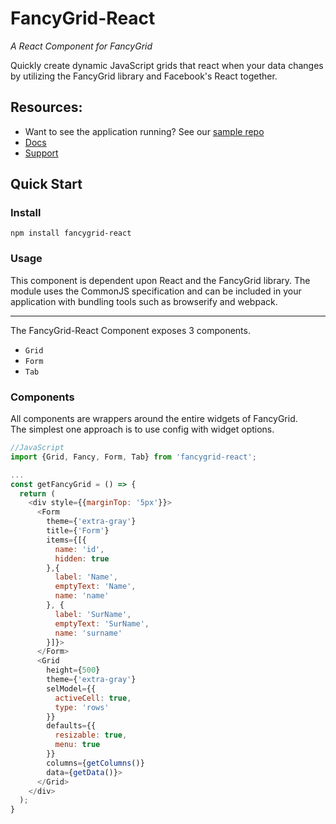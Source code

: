 # FancyGrid-React

*A React Component for FancyGrid*

Quickly create dynamic JavaScript grids that react when your data changes by utilizing the FancyGrid library and Facebook's React together.

## Resources:
* Want to see the application running? See our [sample repo](https://github.com/FancyGrid/FancyGrid-React-Seed)
* [Docs](https://fancygrid.com/docs/)
* [Support](https://fancygrid.com/support/)

## Quick Start

### Install
```
npm install fancygrid-react
```

### Usage

This component is dependent upon React and the FancyGrid library. The module uses the CommonJS specification and can be included in your application with bundling tools such as browserify and webpack. 

---

The FancyGrid-React Component exposes 3 components.
* `Grid`
* `Form`
* `Tab`

### Components
All components are wrappers around the entire widgets of FancyGrid.  
The simplest one approach is to use config with widget options.  

```js
//JavaScript
import {Grid, Fancy, Form, Tab} from 'fancygrid-react';

...
const getFancyGrid = () => {
  return (
    <div style={{marginTop: '5px'}}>
      <Form
        theme={'extra-gray'}
        title={'Form'}
        items={[{
          name: 'id',
          hidden: true
        },{
          label: 'Name',
          emptyText: 'Name',
          name: 'name'
        }, {
          label: 'SurName',
          emptyText: 'SurName',
          name: 'surname'
        }]}>
      </Form>
      <Grid
        height={500}
        theme={'extra-gray'}
        selModel={{
          activeCell: true,
          type: 'rows'
        }}
        defaults={{
          resizable: true,
          menu: true
        }}
        columns={getColumns()}
        data={getData()}>
      </Grid>
    </div>
  );
}
```